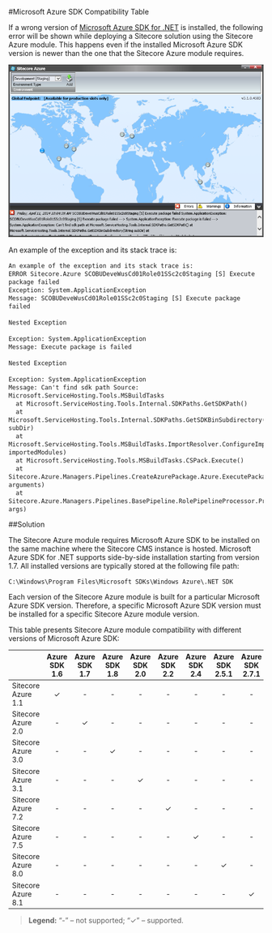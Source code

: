 #Microsoft Azure SDK Compatibility Table

If a wrong version of [Microsoft Azure SDK for .NET](http://azure.microsoft.com/en-us/downloads/archive-net-downloads/) is installed, the following error will be shown while deploying a Sitecore solution using the Sitecore Azure module. This happens even if the installed Microsoft Azure SDK version is newer than the one that the Sitecore Azure module requires.

![](./media/microsoft-azure-sdk-compatibility-table/SitecoreAzure-01.png)

An example of the exception and its stack trace is:

```
An example of the exception and its stack trace is: 
ERROR Sitecore.Azure SCOBUDeveWusCd01Role01SSc2c0Staging [S] Execute package failed 
Exception: System.ApplicationException 
Message: SCOBUDeveWusCd01Role01SSc2c0Staging [S] Execute package failed 
 
Nested Exception 
 
Exception: System.ApplicationException 
Message: Execute package is failed 
 
Nested Exception 
 
Exception: System.ApplicationException 
Message: Can't find sdk path Source: Microsoft.ServiceHosting.Tools.MSBuildTasks 
  at Microsoft.ServiceHosting.Tools.Internal.SDKPaths.GetSDKPath() 
  at Microsoft.ServiceHosting.Tools.Internal.SDKPaths.GetSDKBinSubdirectory(String subDir) 
  at Microsoft.ServiceHosting.Tools.MSBuildTasks.ImportResolver.ConfigureImportResolver(ITaskItem[] importedModules) 
  at Microsoft.ServiceHosting.Tools.MSBuildTasks.CSPack.Execute() 
  at Sitecore.Azure.Managers.Pipelines.CreateAzurePackage.Azure.ExecutePackage.Action(RolePipelineArgsBase arguments) 
  at Sitecore.Azure.Managers.Pipelines.BasePipeline.RolePipelineProcessor.Process(RolePipelineArgsBase args)
```

##Solution

The Sitecore Azure module requires Microsoft Azure SDK to be installed on the same machine where the Sitecore CMS instance is hosted. Microsoft Azure SDK for .NET supports side-by-side installation starting from version 1.7. All installed versions are typically stored at the following file path:

```
C:\Windows\Program Files\Microsoft SDKs\Windows Azure\.NET SDK
```

Each version of the Sitecore Azure module is built for a particular Microsoft Azure SDK version. Therefore, a specific Microsoft Azure SDK version must be installed for a specific Sitecore Azure module version.

This table presents Sitecore Azure module compatibility with different versions of Microsoft Azure SDK:

|                    | Azure SDK 1.6 | Azure SDK 1.7 | Azure SDK 1.8 | Azure SDK 2.0 | Azure SDK 2.2 | Azure SDK 2.4 | Azure SDK 2.5.1 | Azure SDK 2.7.1 |
| ------------------ | :-----------: | :-----------: | :-----------: | :-----------: | :-----------: | :-----------: | :-------------: | :-------------: |
| Sitecore Azure 1.1 | ✓             | -             | -             | -             | -             | -              | -              | -               | 
| Sitecore Azure 2.0 | -             | ✓             | -             | -             | -             | -              | -              | -               |
| Sitecore Azure 3.0 | -             | -             | ✓             | -             | -             | -              | -              | -               |
| Sitecore Azure 3.1 | -             | -             | -             | ✓             | -             | -              | -              | -               |
| Sitecore Azure 7.2 | -             | -             | -             | -             | ✓             | -              | -              | -               |
| Sitecore Azure 7.5 | -             | -             | -             | -             | -             | ✓              | -              | -               |
| Sitecore Azure 8.0 | -             | -             | -             | -             | -             | -              | ✓              | -               |
| Sitecore Azure 8.1 | -             | -             | -             | -             | -             | -              | -              | ✓               |

> **Legend:** “-” – not supported; “✓” – supported.
